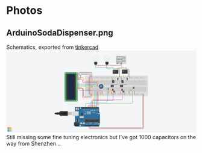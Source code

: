 # Photos
## ArduinoSodaDispenser.png
Schematics, exported from [tinkercad](https://www.tinkercad.com/things/cmaVnJhIC8s-arduinosodadispenser/editel?sharecode=QzYnbOGM9VaRFk2rTPdcM91kZZTXsqD3dD85tQlWCrE=)
![schematics](https://github.com/tzeheng/ArduinoSodaDispenser/blob/master/photos/ArduinoSodaDispenser.png?raw=true)
Still missing some fine tuning electronics but I've got 1000 capacitors on the way from Shenzhen...

